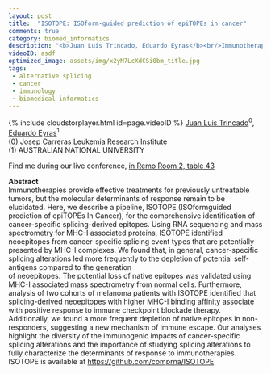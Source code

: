```yaml
---
layout: post
title:  "ISOTOPE: ISOform-guided prediction of epiTOPEs in cancer"
comments: true
category: biomed_informatics
description: "<b>Juan Luis Trincado, Eduardo Eyras</b><br/>Immunotherapies provide effective treatments for p..."
videoID: asdf
optimized_image: assets/img/x2yM7LcXdCSi0bm_title.jpg
tags:
 - alternative splicing
 - cancer
 - immunology
 - biomedical informatics
---
```

{% include cloudstorplayer.html id=page.videoID %}
[Juan Luis Trincado](https://github.com/comprna/ISOTOPE)<sup>0</sup>, [<u>Eduardo Eyras</u>](https://github.com/comprna/ISOTOPE)<sup>1</sup><br/>
\(0\) Josep Carreras Leukemia Research Institute<br/>
\(1\) AUSTRALIAN NATIONAL UNIVERSITY

Find me during our live conference, [in Remo Room 2, table 43](https://remo.co)

<b>Abstract</b><br/>
Immunotherapies provide effective treatments for previously untreatable tumors, but the molecular determinants of response remain to be elucidated. Here, we describe a pipeline, ISOTOPE \(ISOformguided prediction of epiTOPEs In Cancer\), for the comprehensive identification of cancer-specific splicing-derived epitopes. Using RNA sequencing and mass spectrometry for MHC-I associated proteins, ISOTOPE identified neoepitopes from cancer-specific splicing event types that are potentially presented by MHC-I complexes. We found that, in general, cancer-specific splicing alterations led more frequently to the depletion of potential self-antigens compared to the generation<br/>of neoepitopes. The potential loss of native epitopes was validated using MHC-I associated mass spectrometry from normal cells. Furthermore, analysis of two cohorts of melanoma patients with ISOTOPE identified that splicing-derived neoepitopes with higher MHC-I binding affinity associate with positive response to immune checkpoint blockade therapy. Additionally, we found a more frequent depletion of native epitopes in non-responders, suggesting a new mechanism of immune escape. Our analyses highlight the diversity of the immunogenic impacts of cancer-specific splicing alterations and the importance of studying splicing alterations to fully characterize the determinants of response to immunotherapies. ISOTOPE is available at https://github.com/comprna/ISOTOPE
